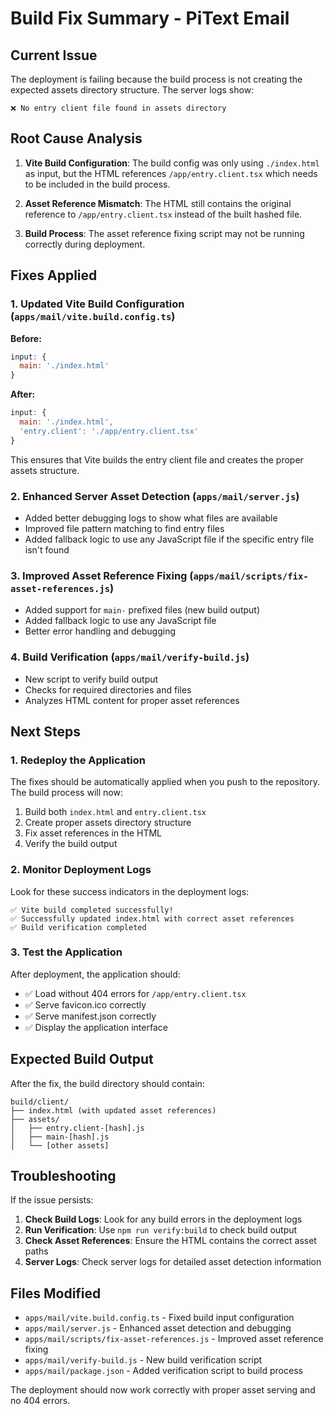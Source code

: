 # Build Fix Summary - PiText Email

## Current Issue

The deployment is failing because the build process is not creating the expected assets directory structure. The server logs show:

```
❌ No entry client file found in assets directory
```

## Root Cause Analysis

1. **Vite Build Configuration**: The build config was only using `./index.html` as input, but the HTML references `/app/entry.client.tsx` which needs to be included in the build process.

2. **Asset Reference Mismatch**: The HTML still contains the original reference to `/app/entry.client.tsx` instead of the built hashed file.

3. **Build Process**: The asset reference fixing script may not be running correctly during deployment.

## Fixes Applied

### 1. Updated Vite Build Configuration (`apps/mail/vite.build.config.ts`)

**Before:**
```javascript
input: {
  main: './index.html'
}
```

**After:**
```javascript
input: {
  main: './index.html',
  'entry.client': './app/entry.client.tsx'
}
```

This ensures that Vite builds the entry client file and creates the proper assets structure.

### 2. Enhanced Server Asset Detection (`apps/mail/server.js`)

- Added better debugging logs to show what files are available
- Improved file pattern matching to find entry files
- Added fallback logic to use any JavaScript file if the specific entry file isn't found

### 3. Improved Asset Reference Fixing (`apps/mail/scripts/fix-asset-references.js`)

- Added support for `main-` prefixed files (new build output)
- Added fallback logic to use any JavaScript file
- Better error handling and debugging

### 4. Build Verification (`apps/mail/verify-build.js`)

- New script to verify build output
- Checks for required directories and files
- Analyzes HTML content for proper asset references

## Next Steps

### 1. Redeploy the Application

The fixes should be automatically applied when you push to the repository. The build process will now:

1. Build both `index.html` and `entry.client.tsx`
2. Create proper assets directory structure
3. Fix asset references in the HTML
4. Verify the build output

### 2. Monitor Deployment Logs

Look for these success indicators in the deployment logs:

```
✅ Vite build completed successfully!
✅ Successfully updated index.html with correct asset references
✅ Build verification completed
```

### 3. Test the Application

After deployment, the application should:

- ✅ Load without 404 errors for `/app/entry.client.tsx`
- ✅ Serve favicon.ico correctly
- ✅ Serve manifest.json correctly
- ✅ Display the application interface

## Expected Build Output

After the fix, the build directory should contain:

```
build/client/
├── index.html (with updated asset references)
├── assets/
│   ├── entry.client-[hash].js
│   ├── main-[hash].js
│   └── [other assets]
```

## Troubleshooting

If the issue persists:

1. **Check Build Logs**: Look for any build errors in the deployment logs
2. **Run Verification**: Use `npm run verify:build` to check build output
3. **Check Asset References**: Ensure the HTML contains the correct asset paths
4. **Server Logs**: Check server logs for detailed asset detection information

## Files Modified

- `apps/mail/vite.build.config.ts` - Fixed build input configuration
- `apps/mail/server.js` - Enhanced asset detection and debugging
- `apps/mail/scripts/fix-asset-references.js` - Improved asset reference fixing
- `apps/mail/verify-build.js` - New build verification script
- `apps/mail/package.json` - Added verification script to build process

The deployment should now work correctly with proper asset serving and no 404 errors. 